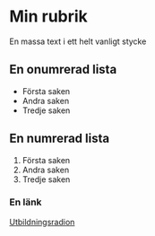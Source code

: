 # Min rubrik

En massa text i ett helt 
vanligt stycke

## En onumrerad lista

+ Första saken
+ Andra saken
+ Tredje saken

## En numrerad lista

1. Första saken
2. Andra saken
1. Tredje saken

### En länk	
[Utbildningsradion](http://www.ur.se)